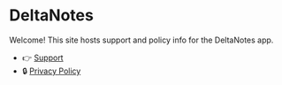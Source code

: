 # DeltaNotes

Welcome! This site hosts support and policy info for the DeltaNotes app.

- 👉 [Support](./support)
- 🔒 [Privacy Policy](./privacy)
